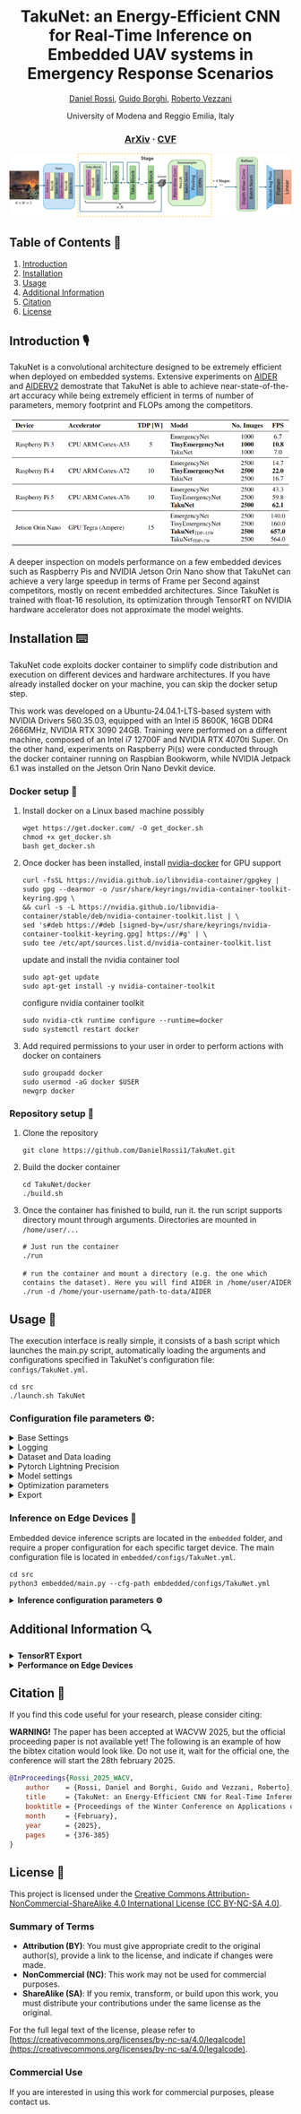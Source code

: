 
<div align="center">

# __TakuNet__: an Energy-Efficient CNN for Real-Time Inference on Embedded UAV systems in Emergency Response Scenarios

[Daniel Rossi](https://personale.unimore.it/rubrica/dettaglio/239210), [Guido Borghi](https://personale.unimore.it/rubrica/dettaglio/gborghi), [Roberto Vezzani](https://personale.unimore.it/rubrica/dettaglio/rvezzani)

University of Modena and Reggio Emilia, Italy

### [ArXiv](https://arxiv.org/abs/2501.05880) · [CVF](https://openaccess.thecvf.com/content/WACV2025W/V3SC/papers/Rossi_TakuNet_an_Energy-Efficient_CNN_for_Real-Time_Inference_on_Embedded_UAV_WACVW_2025_paper.pdf)

<div align="center">

![TakuNet Architecture](media/TakuNet_Architecture.png)

</div>

</div>

## Table of Contents 🔑
1. [Introduction](#introduction)
2. [Installation](#installation)
3. [Usage](#usage)
4. [Additional Information](#additional-information)
5. [Citation](#citation)
6. [License](#license)


## Introduction 🎙
TakuNet is a convolutional architecture designed to be extremely efficient when deployed on embedded systems. Extensive experiments on [AIDER](https://arxiv.org/pdf/1906.08716) and [AIDERV2](https://openreview.net/forum?id=8UgKEVu7up) demostrate that TakuNet is able to achieve near-state-of-the-art accuracy while being extremely efficient in terms of number of parameters, memory footprint and FLOPs among the competitors.

<div align="center">

![Model performance evaluation on embedded platforms. The fps were calculated by taking the mean latency value over multiple runs of the model with batch size 1. TakuNet’s fps on Jetson Orin are obtained after TensorRT optimization.](media/eval-on-embedded.png)

</div>

A deeper inspection on models performance on a few embedded devices such as Raspberry Pis and NVIDIA Jetson Orin Nano show that TakuNet can achieve a very large speedup in terms of Frame per Second against competitors, mostly on recent embedded architectures.
Since TakuNet is trained with float-16 resolution, its optimization through TensorRT on NVIDIA hardware accelerator does not approximate the model weights.

## Installation ⌨️
TakuNet code exploits docker container to simplify code distribution and execution on different devices and hardware architectures. If you have already installed docker on your machine, you can skip the docker setup step.

This work was developed on a Ubuntu-24.04.1-LTS-based system with NVIDIA Drivers 560.35.03, equipped with an Intel i5 8600K, 16GB DDR4 2666MHz, NVIDIA RTX 3090 24GB. Training were performed on a different machine, composed of an Intel i7 12700F and NVIDIA RTX 4070ti Super.
On the other hand, experiments on Raspberry Pi(s) were conducted through the docker container running on Raspbian Bookworm, while NVIDIA Jetpack 6.1 was installed on the Jetson Orin Nano Devkit device. 

### Docker setup 🚢
1. Install docker on a Linux based machine possibly
    ```
    wget https://get.docker.com/ -O get_docker.sh
    chmod +x get_docker.sh
    bash get_docker.sh
    ```
2. Once docker has been installed, install [nvidia-docker](https://docs.nvidia.com/datacenter/cloud-native/container-toolkit/latest/install-guide.html) for GPU support
    ```
    curl -fsSL https://nvidia.github.io/libnvidia-container/gpgkey | sudo gpg --dearmor -o /usr/share/keyrings/nvidia-container-toolkit-keyring.gpg \
    && curl -s -L https://nvidia.github.io/libnvidia-container/stable/deb/nvidia-container-toolkit.list | \
    sed 's#deb https://#deb [signed-by=/usr/share/keyrings/nvidia-container-toolkit-keyring.gpg] https://#g' | \
    sudo tee /etc/apt/sources.list.d/nvidia-container-toolkit.list
    ```
    update and install the nvidia container tool
    ```
    sudo apt-get update
    sudo apt-get install -y nvidia-container-toolkit
    ```
    configure nvidia container toolkit
    ```
    sudo nvidia-ctk runtime configure --runtime=docker
    sudo systemctl restart docker
    ```
3. Add required permissions to your user in order to perform actions with docker on containers
    ```
    sudo groupadd docker
    sudo usermod -aG docker $USER
    newgrp docker
    ```

### Repository setup 📂
1. Clone the repository
    ```
    git clone https://github.com/DanielRossi1/TakuNet.git
    ```
2. Build the docker container
    ```
    cd TakuNet/docker
    ./build.sh
    ```
3. Once the container has finished to build, run it. the run script supports directory mount through arguments. Directories are mounted in `/home/user/... `
    ```
    # Just run the container
    ./run

    # run the container and mount a directory (e.g. the one which contains the dataset). Here you will find AIDER in /home/user/AIDER
    ./run -d /home/your-username/path-to-data/AIDER
    ```

## Usage 🧰
The execution interface is really simple, it consists of a bash script which launches the main.py script, automatically loading the arguments and configurations specified in TakuNet's configuration file: `configs/TakuNet.yml`.
```
cd src
./launch.sh TakuNet
```

### Configuration file parameters ⚙️:
<details>
  <summary>Base Settings</summary>

- **num_epochs** (_int_): Total number of training epochs
- **batch_size** (_int_): Batch size used for training
- **seed** (_int_): Random seed set for training and testing
- **experiment_name** (_str_): Name of the folder that will be created for the training, or sourced for testing. It will be created in `src/runs/`. Multiple runs over the same experiment name will overwrite logs.
- **main_runs_folder** (_path_): Here you specify the train and test output path
- **pin_memory** (_bool_): Torchvision dataloader pin memory
- **mode** (_Train/Test/Export_): You can choose to train, test, or export the model in ONNX format

</details>


<details>
  <summary>Logging</summary>

- **tensorboard** (_bool_): Whether to use TensorBoard for logging
- **wandb** (_bool_): Whether to use Weights and Biases (wandb) for logging
- **gradcam** (_bool_): enable GradCam for gradient flow inspection
</details>

<details>
  <summary>Dataset and Data loading</summary>

- **num_workers** (_int_): Number of threads used by the dataloader
- **persistent_workers** (_bool_): torchvision dataloader persistent workers
- **dataset** (_AIDER/AIDERV2_): Specifies the dataset, and in particular the dataloader, to be used
- **data_path** (_path_): The path where the actual dataset is stored on your docker container (e.g. `/home/user/Data/AIDER`)
- **num_classes** (_int_): Number of output classes of the model. AIDER has 5 classes while AIDERV2 has 4 classes of different images.
- **img_height** (_int_): Images are resized by default, this sets the height.
- **img_width** (_int_): Images are resized by default, this sets the width.
- **augment** (_bool_): Enables or disables data augmentation
- **k_fold** (_int_): Number of folds for k-fold cross-validation. Works only on AIDER since AIDERV2 has its own stand-alone validation set.
- **split** (_proportional/exact_): Defines how to split the AIDER dataset. `proportional` follows the same proportions used in the EmergencyNet paper, while `exact` creates a test set of equal size to the one used in the latter.
- **no_validation** (_bool_): If set to false, does not create a validation set for AIDER

</details>

<details>
  <summary>Pytorch Lightning Precision</summary>

- **lightning_precision** (_16-mixed/32-true_): 16-bit floating point mixed precision or 32-bit floating point precision

</details>

<details>
  <summary>Model settings</summary>

- **network** (_str_): 'TakuNet' is the only available model
- **input_channels** (_int_): Number of channels of the input images, default is 3 for RGB
- **dense** (_bool_): Enables or disables dense connections in TakuNet
- **ckpts_path** (_str_): Path of the checkpoints to be used in inference (filename included)

</details>


<details>
  <summary>Optimization parameters</summary>

- **optimizer** (_str_): Which optimizer to be used in training (available: `adam`, `adamw`, `sgd`, `rmsprop`)
- **scheduler** (_str_): Learning rate schedulers used in training (available: `cosine`, `cyclic`, `step`, `lambda`). These are set in `src/networks/LightningNet.py`
- **scheduler_per_epoch** (_bool_): Update the learning rate at the end of each epoch
- **learning_rate** (_float_): Initial learning rate
- **learning_rate_decay** (_float_): Decay used by schedulers
- **learning_rate_decay_steps** (_float_): Decay steps used by schedulers
- **min_learning_rate** (_float_): Minimum learning rate value
- **warmup_epochs** (_int_): Learning rate warmup epochs
- **warmup_steps** (_int_): Learning rate warmup steps
- **weight_decay** (_float_): Weight decay used by the optimizer
- **weight_decay_end** (_float_): Uses the same scheduler as learning rate, thus this set the min value
- **update_freq** (_int_): Update frequency for training steps
- **label_smoothing** (_float [0,1]_): Sets label smoothing for cross-entropy loss
- **model_ema** (_bool_): Whether to use model exponential moving average
- **alpha** (_float_): Alpha value for RMSprop
- **momentum** (_float_): Momentum value for RMSprop and SGD
- **class_weights** (_list of float_): Class weights to be used in cross-entropy loss

</details>

<details>
  <summary>Export</summary>

- **onnx_opset_version** (_int_): set onnx opset version for exported model

</details>

### Inference on Edge Devices 🔋
Embedded device inference scripts are located in the `embedded` folder, and require a proper configuration for each specific target device. The main configuration file is located in `embedded/configs/TakuNet.yml`. 
```
cd src
python3 embedded/main.py --cfg-path embdedded/configs/TakuNet.yml
```

<details>
  <summary><b>Inference configuration parameters ⚙️</b></summary>
The inference script has to adapt based on the target execution device. Thus you need to properly set a few parameters before launching the main script. 
<ul>
 <li><b>onnx_model_path</b>: where the exported onnx file is located</li>
 <li><b>engine_model_path</b>: where to store the TensorRT engine</li>
 <li><b>use_tensorrt</b>: wether to enable TensorRT, to be used only on Jetson devices (set to false on Raspberry Pi)</li>
 <li><b>fp16_mode</b>: true if your ONNX model is half-precision, else false if it has been exported with float-32 precision</li>
 <li><b>dataset_size</b>: test are conducted on randomly generated images (Torchvision FakeData) since we only want to measure inference speed. We set a number of images equal to 2600 and we drop the first 100 to compensate for the warm-up time</li>
 <li><b>img_size</b>: specifies the shape of the image (AIDER and AIDERV2 have different image shape)</li>
 <li><b>num_classes</b>: must be the same number of classes used during model training</li>
 <li><b>batch_size</b>: size of the batch of images to be processed in parallel (default 1)</li>
 <li><b>old_jetpack</b>: This option allows the model to be optimized using TensorRT on older Jetson devices. <i>Since this process is not straightforward, it may still encounter issues or errors. However, we encourage you to try it and report any issues you encounter.</i></li>
</ul>
</details>

## Additional Information 🔍

<details>
  <summary><b>TensorRT Export</b></summary>

To properly export a model exploiting TensorRT optimization, you need to set `use_tensorrt: true` in `embedded/config/TakuNet.yml`. The optimization should take place on the hardware device and requires onnx checkpoints to be already exported. 

You may face some issues when trying to compress the model through TensorRT on older Jetson devices such as _NVIDIA Jetson Nano (Maxwell)_ or _NVIDIA Jetson TX1_. In such cases, we suggest to lower the ONNX opset version, and set `old_jetpack: true` during inference. 
</details>

<details>
  <summary><b>Performance on Edge Devices</b></summary>
Embedded devices require a stable input voltage to operate effectively. Improper use of power supplies, including unsuitable cables, may result in degraded and unstable performance. In some cases, such misuse could potentially cause permanent damage to the devices.

To maximize the performance of embedded devices, it is recommended to stop any application or service that may interfere with their operation. These can introduce unnecessary overhead or cause resource contention, potentially impacting the efficiency and responsiveness of the devices.

For optimal performance with TakuNet, we recommend performing a fresh OS installation. Furthermore, active termal cooling should be installed (if not already present) to avoid thermal throttling.
</details>

## Citation 📝

If you find this code useful for your research, please consider citing:

__WARNING!__ The paper has been accepted at WACVW 2025, but the official proceeding paper is not available yet! The following is an example of how the bibtex citation would look like. Do not use it, wait for the official one, the conference will start the 28th february 2025.

```bibtex
@InProceedings{Rossi_2025_WACV,
    author    = {Rossi, Daniel and Borghi, Guido and Vezzani, Roberto},
    title     = {TakuNet: an Energy-Efficient CNN for Real-Time Inference on Embedded UAV systems in Emergency Response Scenarios},
    booktitle = {Proceedings of the Winter Conference on Applications of Computer Vision (WACV) Workshops},
    month     = {February},
    year      = {2025},
    pages     = {376-385}
}
```

## License 📜

This project is licensed under the [Creative Commons Attribution-NonCommercial-ShareAlike 4.0 International License (CC BY-NC-SA 4.0)](https://creativecommons.org/licenses/by-nc-sa/4.0/).

### Summary of Terms
- **Attribution (BY)**: You must give appropriate credit to the original author(s), provide a link to the license, and indicate if changes were made.
- **NonCommercial (NC)**: This work may not be used for commercial purposes.
- **ShareAlike (SA)**: If you remix, transform, or build upon this work, you must distribute your contributions under the same license as the original.

For the full legal text of the license, please refer to [https://creativecommons.org/licenses/by-nc-sa/4.0/legalcode](https://creativecommons.org/licenses/by-nc-sa/4.0/legalcode).

### Commercial Use
If you are interested in using this work for commercial purposes, please contact us.